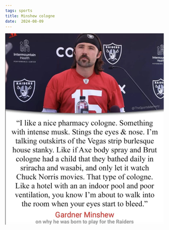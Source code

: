 ```yaml
---
tags: sports
title: Minshew cologne
date:  2024-08-09
---
```


![minshew.png](https://raw.githubusercontent.com/muneer78/muneer78.github.io/master/images/minshew.png)